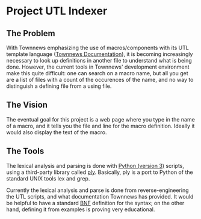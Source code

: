 # Project UTL Indexer

## The Problem

With Townnews emphasizing the use of macros/components with its UTL template language ([Townnews Documentation][]), it is becoming increasingly necessary to look up definitions in another file to understand what is being done. However, the current tools in Townnews' development environment make this quite difficult: one can search on a macro name, but all you get are a list of files with a count of the occurences of the name, and no way to distinguish a defining file from a using file.

## The Vision

The eventual goal for this project is a web page where you type in the name of a macro, and it tells you the file and line for the macro definition. Ideally it would also display the text of the macro.

## The Tools

The lexical analysis and parsing is done with [Python (version 3)][] scripts, using a third-party library called [ply][]. Basically, ply is a port to Python of the standard UNIX tools lex and grep.

Currently the lexical analysis and parse is done from reverse-engineering the UTL scripts, and what documentation Townnews has provided. It would be helpful to have a standard [BNF][] definition for the syntax; on the other hand, defining it from examples is proving very educational.

[Townnews Documentation]: http://docs.townnews.com/kbpublisher/722/
[Python (version 3)]: https://docs.python.org/3/
[BNF]: http://en.wikipedia.org/wiki/Backus%E2%80%93Naur_Form
[ply]: http://www.dabeaz.com/ply/
